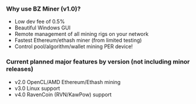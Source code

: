 ### Why use BZ Miner (v1.0)?
- Low dev fee of 0.5%
- Beautiful Windows GUI
- Remote management of all mining rigs on your network
- Fastest Ethereum/ethash miner (from limited testing)
- Control pool/algorithm/wallet mining PER device!

### Current planned major features by version (not including minor releases)
- v2.0 OpenCL/AMD Ethereum/Ethash mining
- v3.0 Linux support
- v4.0 RavenCoin (RVN/KawPow) support
